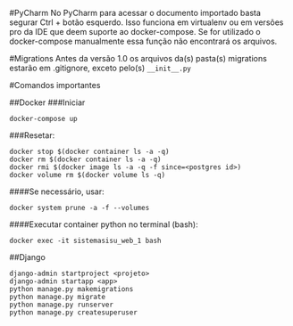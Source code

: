 #PyCharm
No PyCharm para acessar o documento importado basta segurar Ctrl + botão esquerdo.
Isso funciona em virtualenv ou em versões pro da IDE que deem suporte ao docker-compose. Se for utilizado o docker-compose manualmente essa função não encontrará os arquivos.

#Migrations
Antes da versão 1.0 os arquivos da(s) pasta(s) migrations estarão em .gitignore, exceto pelo(s) ```__init__.py```


#Comandos importantes

##Docker
###Iniciar
```
docker-compose up
```
###Resetar:
```
docker stop $(docker container ls -a -q)
docker rm $(docker container ls -a -q)
docker rmi $(docker image ls -a -q -f since=<postgres id>)
docker volume rm $(docker volume ls -q)
```
####Se necessário, usar:
```
docker system prune -a -f --volumes
```
####Executar container python no terminal (bash):
```
docker exec -it sistemasisu_web_1 bash
```
##Django
```
django-admin startproject <projeto>
django-admin startapp <app>
python manage.py makemigrations
python manage.py migrate
python manage.py runserver
python manage.py createsuperuser
```

